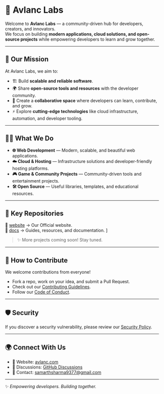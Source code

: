 # 🚀 Avlanc Labs

Welcome to **Avlanc Labs** — a community-driven hub for developers, creators, and innovators.  
We focus on building **modern applications, cloud solutions, and open-source projects** while empowering developers to learn and grow together.

---

## 🌟 Our Mission
At Avlanc Labs, we aim to:
- 🏗️ Build **scalable and reliable software**.
- 🌍 Share **open-source tools and resources** with the developer community.
- 🤝 Create a **collaborative space** where developers can learn, contribute, and grow.
- ⚡ Explore **cutting-edge technologies** like cloud infrastructure, automation, and developer tooling.

---

## 🧑‍💻 What We Do
- **🌐 Web Development** — Modern, scalable, and beautiful web applications.
- **☁️ Cloud & Hosting** — Infrastructure solutions and developer-friendly hosting platforms.
- **🎮 Game & Community Projects** — Community-driven tools and entertainment projects.
- **🛠️ Open Source** — Useful libraries, templates, and educational resources.

---

## 📂 Key Repositories
🔹 [website](https://github.com/avlanc/website) → Our Official website.  
🔹 [docs](https://github.com/avlanc/docs) → Guides, resources, and documentation.  ]

> ✨ More projects coming soon! Stay tuned.

---

## 🤝 How to Contribute
We welcome contributions from everyone!
- Fork a repo, work on your idea, and submit a Pull Request.
- Check out our [Contributing Guidelines](https://github.com/avlanc/.github/blob/main/CONTRIBUTING.md).
- Follow our [Code of Conduct](https://github.com/avlanc/.github/blob/main/CODE_OF_CONDUCT.md).

---

## 🛡️ Security
If you discover a security vulnerability, please review our [Security Policy](https://github.com/avlanc/.github/blob/main/SECURITY.md).

---

## 🌍 Connect With Us
- 🔗 Website: [avlanc.com](https://avlanc.com)  
- 💬 Discussions: [GitHub Discussions](https://github.com/orgs/avlanc/discussions)
- 📧 Contact: samarthsharma9377@gmail.com

---

✨ *Empowering developers. Building together.*
